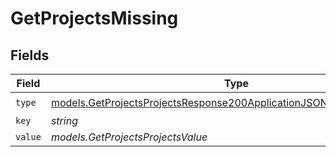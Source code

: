 # GetProjectsMissing


## Fields

| Field                                                                                                                                              | Type                                                                                                                                               | Required                                                                                                                                           | Description                                                                                                                                        |
| -------------------------------------------------------------------------------------------------------------------------------------------------- | -------------------------------------------------------------------------------------------------------------------------------------------------- | -------------------------------------------------------------------------------------------------------------------------------------------------- | -------------------------------------------------------------------------------------------------------------------------------------------------- |
| `type`                                                                                                                                             | [models.GetProjectsProjectsResponse200ApplicationJSONResponseBodyType](../models/getprojectsprojectsresponse200applicationjsonresponsebodytype.md) | :heavy_check_mark:                                                                                                                                 | N/A                                                                                                                                                |
| `key`                                                                                                                                              | *string*                                                                                                                                           | :heavy_minus_sign:                                                                                                                                 | N/A                                                                                                                                                |
| `value`                                                                                                                                            | *models.GetProjectsProjectsValue*                                                                                                                  | :heavy_minus_sign:                                                                                                                                 | N/A                                                                                                                                                |